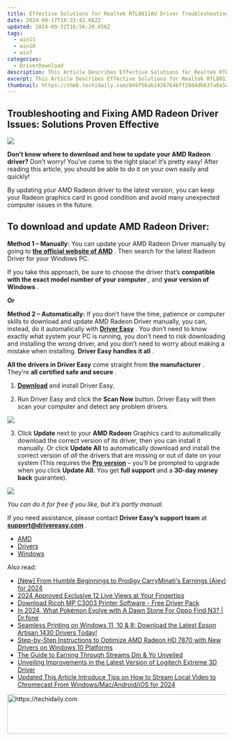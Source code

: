 ```yaml
---
title: Effective Solutions for Realtek RTL8811AU Driver Troubleshooting Steps
date: 2024-09-17T18:33:42.662Z
updated: 2024-09-22T16:56:29.656Z
tags:
  - win11
  - win10
  - win7
categories:
  - DriverDownload
description: This Article Describes Effective Solutions for Realtek RTL8811AU Driver Troubleshooting Steps
excerpt: This Article Describes Effective Solutions for Realtek RTL8811AU Driver Troubleshooting Steps
thumbnail: https://thmb.techidaily.com/849f56ab1426764bff20d4db63fa0a5cb770114051bf7d548d3853a87e8edbdb.jpg
---
```


## Troubleshooting and Fixing AMD Radeon Driver Issues: Solutions Proven Effective

![](https://images.drivereasy.com/wp-content/uploads/2019/01/image-47.png)

 **Don’t know where to download and how to update your AMD Radeon driver?** Don’t worry! You’ve come to the right place! It’s pretty easy! After reading this article, you should be able to do it on your own easily and quickly!  

 By updating your AMD Radeon driver to the latest version, you can keep your Radeon graphics card in good condition and avoid many unexpected computer issues in the future.

## **To download and update AMD Radeon Driver:**

**Method 1 – Manually:**  You can update your AMD Radeon Driver manually by going to **[the official website of AMD](https://www.amd.com/en)**  . Then search for the latest Radeon Driver for your Windows PC.

 If you take this approach, be sure to choose the driver that’s **compatible with the exact model number of your computer** , and **your version of Windows** .

**Or**

**Method 2 – Automatically:** If you don’t have the time, patience or computer skills to download and update AMD Radeon Driver manually, you can, instead, do it automatically with **[Driver Easy](https://tools.techidaily.com/drivereasy/download/)**  . You don’t need to know exactly what system your PC is running, you don’t need to risk downloading and installing the wrong driver, and you don’t need to worry about making a mistake when installing. **Driver Easy handles it all** .

**All the drivers in Driver Easy** come straight from **the manufacturer** . They‘re **all certified safe and secure** .

 1) **[Download](https://tools.techidaily.com/drivereasy/download/)**  and install Driver Easy.

 2) Run Driver Easy and click the **Scan Now** button. Driver Easy will then scan your computer and detect any problem drivers.

![](https://images.drivereasy.com/wp-content/uploads/2019/01/image-38.png)

 3) Click **Update** next to your **AMD Radeon** Graphics card to automatically download the correct version of its driver, then you can install it manually. Or click **Update All** to automatically download and install the correct version of _all_ the drivers that are missing or out of date on your system (This requires the **[Pro version](https://tools.techidaily.com/drivereasy/download/)**  – you’ll be prompted to upgrade when you click **Update All.**  You get **full support** and a **30-day money back** guarantee).

![](https://images.drivereasy.com/wp-content/uploads/2019/01/image-39.png)

_You can do it for free if you like, but it’s partly manual._

 If you need assistance, please contact **Driver Easy’s support team** at [**support@drivereasy.com**](https://tools.techidaily.com/drivereasy/download/) .

* [AMD](https://tools.techidaily.com/drivereasy/download/)
* [Drivers](https://tools.techidaily.com/drivereasy/download/)
* [Windows](https://tools.techidaily.com/drivereasy/download/)

<ins class="adsbygoogle"
     style="display:block"
     data-ad-format="autorelaxed"
     data-ad-client="ca-pub-7571918770474297"
     data-ad-slot="1223367746"></ins>

<ins class="adsbygoogle"
     style="display:block"
     data-ad-client="ca-pub-7571918770474297"
     data-ad-slot="8358498916"
     data-ad-format="auto"
     data-full-width-responsive="true"></ins>

<span class="atpl-alsoreadstyle">Also read:</span>
<div><ul>
<li><a href="https://eaxpv-info.techidaily.com/new-from-humble-beginnings-to-prodigy-carryminatis-earnings-ajey-for-2024/"><u>[New] From Humble Beginnings to Prodigy CarryMinati's Earnings (Ajey) for 2024</u></a></li>
<li><a href="https://some-techniques.techidaily.com/2024-approved-exclusive-12-live-views-at-your-fingertips/"><u>2024 Approved Exclusive 12 Live Views at Your Fingertips</u></a></li>
<li><a href="https://hardware-updates.techidaily.com/download-ricoh-mp-c3003-printer-software-free-driver-pack/"><u>Download Ricoh MP C3003 Printer Software - Free Driver Pack</u></a></li>
<li><a href="https://android-pokemon-go.techidaily.com/in-2024-what-pokemon-evolve-with-a-dawn-stone-for-oppo-find-n3-drfone-by-drfone-virtual-android/"><u>In 2024, What Pokémon Evolve with A Dawn Stone For Oppo Find N3? | Dr.fone</u></a></li>
<li><a href="https://hardware-updates.techidaily.com/seamless-printing-on-windows-11-10-and-8-download-the-latest-epson-artisan-1430-drivers-today/"><u>Seamless Printing on Windows 11, 10 & 8: Download the Latest Epson Artisan 1430 Drivers Today!</u></a></li>
<li><a href="https://hardware-updates.techidaily.com/step-by-step-instructions-to-optimize-amd-radeon-hd-7870-with-new-drivers-on-windows-10-platforms/"><u>Step-by-Step Instructions to Optimize AMD Radeon HD 7870 with New Drivers on Windows 10 Platforms</u></a></li>
<li><a href="https://youtube-clips.techidaily.com/the-guide-to-earning-through-streams-dm-and-yo-unveiled/"><u>The Guide to Earning Through Streams Dm & Yo Unveiled</u></a></li>
<li><a href="https://hardware-updates.techidaily.com/unveiling-improvements-in-the-latest-version-of-logitech-extreme-3d-driver/"><u>Unveiling Improvements in the Latest Version of Logitech Extreme 3D Driver</u></a></li>
<li><a href="https://video-content-creator.techidaily.com/updated-this-article-introduce-tips-on-how-to-stream-local-video-to-chromecast-from-windowsmacandroidios-for-2024/"><u>Updated This Article Introduce Tips on How to Stream Local Video to Chromecast From Windows/Mac/Android/iOS for 2024</u></a></li>
</ul></div>

<!-- affiliate ads begin -->
<a href="https://ephamedtechinc.pxf.io/c/5597632/2137216/26400" target="_top" id="2137216">
  <img src="//a.impactradius-go.com/display-ad/26400-2137216" border="0" alt="https://techidaily.com" width="728" height="90"/>
</a>
<img height="0" width="0" src="https://ephamedtechinc.pxf.io/i/5597632/2137216/26400" style="position:absolute;visibility:hidden;" border="0" />
<!-- affiliate ads end -->

